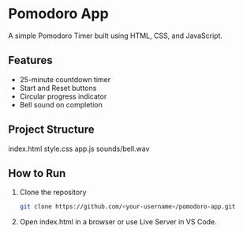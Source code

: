 
# Pomodoro App

A simple Pomodoro Timer built using HTML, CSS, and JavaScript.

## Features
- 25-minute countdown timer
- Start and Reset buttons
- Circular progress indicator
- Bell sound on completion

## Project Structure
index.html
style.css
app.js
sounds/bell.wav

## How to Run
1. Clone the repository
   ```bash
   git clone https://github.com/<your-username>/pomodoro-app.git
   
2.  Open index.html in a browser or use Live Server in VS Code.
